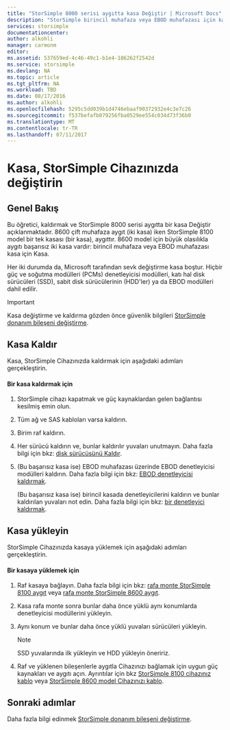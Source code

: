 ```yaml
---
title: "StorSimple 8000 serisi aygıtta kasa Değiştir | Microsoft Docs"
description: "StorSimple birincil muhafaza veya EBOD muhafazası için kasa kaldırdığınızda ve açıklar."
services: storsimple
documentationcenter: 
author: alkohli
manager: carmonm
editor: 
ms.assetid: 537659ed-4c46-49c1-b1e4-186262f2542d
ms.service: storsimple
ms.devlang: NA
ms.topic: article
ms.tgt_pltfrm: NA
ms.workload: TBD
ms.date: 08/17/2016
ms.author: alkohli
ms.openlocfilehash: 5295c5dd039b1d4746ebaaf90372932e4c3e7c26
ms.sourcegitcommit: f537befafb079256fba0529ee554c034d73f36b0
ms.translationtype: MT
ms.contentlocale: tr-TR
ms.lasthandoff: 07/11/2017
---
```

# <a name="replace-the-chassis-on-your-storsimple-device"></a>Kasa, StorSimple Cihazınızda değiştirin
## <a name="overview"></a>Genel Bakış
Bu öğretici, kaldırmak ve StorSimple 8000 serisi aygıtta bir kasa Değiştir açıklanmaktadır. 8600 çift muhafaza aygıt (iki kasa) iken StorSimple 8100 model bir tek kasası (bir kasa), aygıttır. 8600 model için büyük olasılıkla aygıtı başarısız iki kasa vardır: birincil muhafaza veya EBOD muhafazası kasa için Kasa.

Her iki durumda da, Microsoft tarafından sevk değiştirme kasa boştur. Hiçbir güç ve soğutma modülleri (PCMs) denetleyicisi modülleri, katı hal disk sürücüleri (SSD), sabit disk sürücülerinin (HDD'ler) ya da EBOD modülleri dahil edilir.

> [!IMPORTANT]
> Kasa değiştirme ve kaldırma gözden önce güvenlik bilgileri [StorSimple donanım bileşeni değiştirme](storsimple-hardware-component-replacement.md).
> 
> 

## <a name="remove-the-chassis"></a>Kasa Kaldır
Kasa, StorSimple Cihazınızda kaldırmak için aşağıdaki adımları gerçekleştirin.

#### <a name="to-remove-a-chassis"></a>Bir kasa kaldırmak için
1. StorSimple cihazı kapatmak ve güç kaynaklardan gelen bağlantısı kesilmiş emin olun.
2. Tüm ağ ve SAS kabloları varsa kaldırın.
3. Birim raf kaldırın.
4. Her sürücü kaldırın ve, bunlar kaldırılır yuvaları unutmayın. Daha fazla bilgi için bkz: [disk sürücüsünü Kaldır](storsimple-disk-drive-replacement.md#remove-the-disk-drive).
5. (Bu başarısız kasa ise) EBOD muhafazası üzerinde EBOD denetleyicisi modülleri kaldırın. Daha fazla bilgi için bkz: [EBOD denetleyicisi kaldırmak](storsimple-ebod-controller-replacement.md#remove-an-ebod-controller). 
   
    (Bu başarısız kasa ise) birincil kasada denetleyicilerini kaldırın ve bunlar kaldırılan yuvaları not edin. Daha fazla bilgi için bkz: [bir denetleyici kaldırmak](storsimple-controller-replacement.md#remove-a-controller).

## <a name="install-the-chassis"></a>Kasa yükleyin
StorSimple Cihazınızda kasaya yüklemek için aşağıdaki adımları gerçekleştirin.

#### <a name="to-install-a-chassis"></a>Bir kasaya yüklemek için
1. Raf kasaya bağlayın. Daha fazla bilgi için bkz: [rafa monte StorSimple 8100 aygıt](storsimple-8100-hardware-installation.md#rack-mount-your-storsimple-8100-device) veya [rafa monte StorSimple 8600 aygıt](storsimple-8600-hardware-installation.md#rack-mount-your-storsimple-8600-device).
2. Kasa rafa monte sonra bunlar daha önce yüklü aynı konumlarda denetleyicisi modüllerini yükleyin.
3. Aynı konum ve bunlar daha önce yüklü yuvaları sürücüleri yükleyin.
   
   > [!NOTE]
   > SSD yuvalarında ilk yükleyin ve HDD yükleyin öneririz.
   > 
   > 
4. Raf ve yüklenen bileşenlerle aygıtla Cihazınızı bağlamak için uygun güç kaynakları ve aygıtı açın. Ayrıntılar için bkz [StorSimple 8100 cihazınız kablo](storsimple-8100-hardware-installation.md#cable-your-storsimple-8100-device) veya [StorSimple 8600 model Cihazınızı kablo](storsimple-8600-hardware-installation.md#cable-your-storsimple-8600-device).

## <a name="next-steps"></a>Sonraki adımlar
Daha fazla bilgi edinmek [StorSimple donanım bileşeni değiştirme](storsimple-hardware-component-replacement.md).

